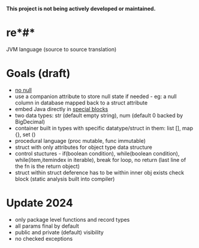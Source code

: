 **This project is not being actively developed or maintained.**

# re*#*
JVM language (source to source translation)

# Goals (draft)

* [no null](http://stackoverflow.com/questions/28106234/are-there-languages-without-null)
* use a companion attribute to store null state if needed - eg: a null column in database mapped back to a struct attribute
* embed Java directly in [special blocks](https://msdn.microsoft.com/en-us/library/ms973872.aspx) 
* two data types: str (default empty string), num (default 0 backed by BigDecimal)
* container built in types with specific datatype/struct in them: list [], map {}, set () 
* procedural language (proc mutable, func immutable)
* struct with only attributes for object type data structure
* control stuctures - if(boolean condition), while(boolean condition), while(item,itemindex in iterable), break for loop, no return (last line of the fn is the return object)
* struct within struct deference has to be within inner obj exists check block (static analysis built into compiler)

# Update 2024
* only package level functions and record types
* all params final by default
* public and private (default) visibility
* no checked exceptions

